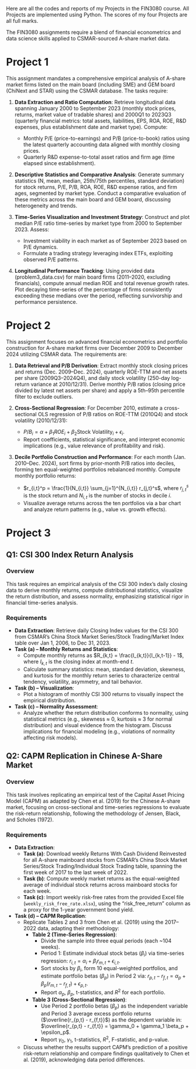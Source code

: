 Here are all the codes and reports of my Projects in the FIN3080 course. All Projects are implemented using Python. The scores of my four Projects are all full marks.

The FIN3080 assignments require a blend of financial econometrics and data science skills applied to CSMAR-sourced A-share market data.
# Project 1
This assignment mandates a comprehensive empirical analysis of A-share market firms listed on the main board (including SME) and GEM board (ChiNext and STAR) using the CSMAR database. The tasks require:

1. **Data Extraction and Ratio Computation**: Retrieve longitudinal data spanning January 2000 to September 2023 (monthly stock prices, returns, market value of tradable shares) and 2000Q1 to 2023Q3 (quarterly financial metrics: total assets, liabilities, EPS, ROA, ROE, R&D expenses, plus establishment date and market type). Compute:
	- Monthly P/E (price-to-earnings) and P/B (price-to-book) ratios using the latest quarterly accounting data aligned with monthly closing prices.
	- Quarterly R&D expense-to-total asset ratios and firm age (time elapsed since establishment).

2. **Descriptive Statistics and Comparative Analysis**: Generate summary statistics (N, mean, median, 25th/75th percentiles, standard deviation) for stock returns, P/E, P/B, ROA, ROE, R&D expense ratios, and firm ages, segmented by market type. Conduct a comparative evaluation of these metrics across the main board and GEM board, discussing heterogeneity and trends.

3. **Time-Series Visualization and Investment Strategy**: Construct and plot median P/E ratio time-series by market type from 2000 to September 2023. Assess:
	- Investment viability in each market as of September 2023 based on P/E dynamics.
	- Formulate a trading strategy leveraging index ETFs, exploiting observed P/E patterns.

4. **Longitudinal Performance Tracking**: Using provided data (problem3_data.csv) for main board firms (2011–2020, excluding financials), compute annual median ROE and total revenue growth rates. Plot decaying time-series of the percentage of firms consistently exceeding these medians over the period, reflecting survivorship and performance persistence.
# Project 2
This assignment focuses on advanced financial econometrics and portfolio construction for A-share market firms over December 2009 to December 2024 utilizing CSMAR data. The requirements are:

1. **Data Retrieval and P/B Derivation**: Extract monthly stock closing prices and returns (Dec. 2009–Dec. 2024), quarterly ROE-TTM and net assets per share (2009Q3–2024Q4), and daily stock volatility (250-day log-return variance at 2010/12/31). Derive monthly P/B ratios (closing price divided by latest net assets per share) and apply a 5th–95th percentile filter to exclude outliers.

2. **Cross-Sectional Regression**: For December 2010, estimate a cross-sectional OLS regression of P/B ratios on ROE-TTM (2010Q4) and stock volatility (2010/12/31):
   - $P/B_i = \alpha + \beta_1 ROE_i + \beta_2 \text{Stock Volatility}_i + \epsilon_i$.
   - Report coefficients, statistical significance, and interpret economic implications (e.g., value relevance of profitability and risk).

3. **Decile Portfolio Construction and Performance**: For each month (Jan. 2010–Dec. 2024), sort firms by prior-month P/B ratios into deciles, forming ten equal-weighted portfolios rebalanced monthly. Compute monthly portfolio returns:
   - $r_{i,t}^p = \frac{1}{N_{i,t}} \sum_{j=1}^{N_{i,t}} r_{j,t}^s$, where $r_{j,t}^s$ is the stock return and $N_{i,t}$ is the number of stocks in decile $i$.
   - Visualize average returns across the ten portfolios via a bar chart and analyze return patterns (e.g., value vs. growth effects).
# Project 3
## Q1: CSI 300 Index Return Analysis

### Overview
This task requires an empirical analysis of the CSI 300 index’s daily closing data to derive monthly returns, compute distributional statistics, visualize the return distribution, and assess normality, emphasizing statistical rigor in financial time-series analysis.

### Requirements
- **Data Extraction**: Retrieve daily Closing Index values for the CSI 300 from CSMAR’s China Stock Market Series/Stock Trading/Market Index table over Jan 1, 2006, to Dec 31, 2023.
- **Task (a) – Monthly Returns and Statistics**:
  - Compute monthly returns as $R_{k,t} = \frac{I_{k,t}}{I_{k,t-1}} - 1$, where $I_{k,t}$ is the closing index at month-end $t$.
  - Calculate summary statistics: mean, standard deviation, skewness, and kurtosis for the monthly return series to characterize central tendency, volatility, asymmetry, and tail behavior.
- **Task (b) – Visualization**:
  - Plot a histogram of monthly CSI 300 returns to visually inspect the empirical distribution.
- **Task (c) – Normality Assessment**:
  - Analyze whether the return distribution conforms to normality, using statistical metrics (e.g., skewness ≈ 0, kurtosis ≈ 3 for normal distribution) and visual evidence from the histogram. Discuss implications for financial modeling (e.g., violations of normality affecting risk models).

## Q2: CAPM Replication in Chinese A-Share Market

### Overview
This task involves replicating an empirical test of the Capital Asset Pricing Model (CAPM) as adapted by Chen et al. (2019) for the Chinese A-share market, focusing on cross-sectional and time-series regressions to evaluate the risk-return relationship, following the methodology of Jensen, Black, and Scholes (1972).

### Requirements
- **Data Extraction**:
  - **Task (a)**: Download weekly Returns With Cash Dividend Reinvested for all A-share mainboard stocks from CSMAR’s China Stock Market Series/Stock Trading/Individual Stock Trading table, spanning the first week of 2017 to the last week of 2022.
  - **Task (b)**: Compute weekly market returns as the equal-weighted average of individual stock returns across mainboard stocks for each week.
  - **Task (c)**: Import weekly risk-free rates from the provided Excel file (`weekly_risk_free_rate.xlsx`), using the “risk_free_return” column as a proxy for the 1-year government bond yield.
- **Task (d) – CAPM Replication**:
  - Replicate Tables 2 and 3 from Chen et al. (2019) using the 2017–2022 data, adapting their methodology:
    - **Table 2 (Time-Series Regression)**:
      - Divide the sample into three equal periods (each ~104 weeks).
      - Period 1: Estimate individual stock betas ($\beta_i$) via time-series regression: $r_{i,t} = \alpha_i + \beta_i r_{m,t} + \epsilon_{i,t}$.
      - Sort stocks by $\beta_i$, form 10 equal-weighted portfolios, and estimate portfolio betas ($\beta_p$) in Period 2 via: $r_{p,t} - r_{f,t} = \alpha_p + \beta_p (r_{m,t} - r_{f,t}) + \epsilon_{p,t}$.
      - Report $\alpha_p$, $\beta_p$, t-statistics, and $R^2$ for each portfolio.
    - **Table 3 (Cross-Sectional Regression)**:
      - Use Period 2 portfolio betas ($\beta_p$) as the independent variable and Period 3 average excess portfolio returns ($\overline{r_{p,t} - r_{f,t}}$) as the dependent variable in: $\overline{r_{p,t} - r_{f,t}} = \gamma_0 + \gamma_1 \beta_p + \epsilon_p$.
      - Report $\gamma_0$, $\gamma_1$, t-statistics, $R^2$, F-statistic, and p-value.
  - Discuss whether the results support CAPM’s prediction of a positive risk-return relationship and compare findings qualitatively to Chen et al. (2019), acknowledging data period differences.
